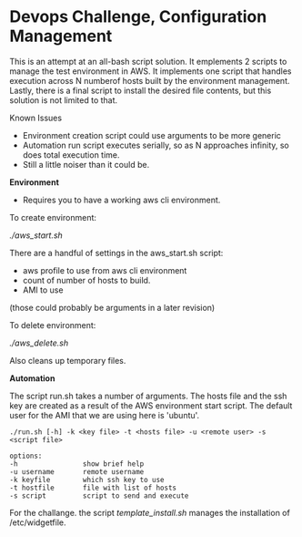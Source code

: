 Devops Challenge, Configuration Management
============

This is an attempt at an all-bash script solution.  It emplements 2 scripts to manage the test environment in AWS.  It implements one script that handles execution across N numberof hosts built by the environment management.  Lastly, there is a final script to install the desired file contents, but this solution is not limited to that.  

Known Issues

* Environment creation script could use arguments to be more generic 
* Automation run script executes serially, so as N approaches infinity, so does total execution time.
* Still a little noiser than it could be.

**Environment**

* Requires you to have a working aws cli environment. 

To create environment:

*./aws_start.sh*

There are a handful of settings in the aws_start.sh script:

* aws profile to use from aws cli environment
* count of number of hosts to build.  
* AMI to use

(those could probably be arguments in a later revision)

To delete environment:

*./aws_delete.sh*

Also cleans up temporary files.

**Automation**

The script run.sh takes a number of arguments.  The hosts file and the ssh key are created as a result of the AWS environment start script.  The default user for the AMI that we are using here is 'ubuntu'.  
 
	./run.sh [-h] -k <key file> -t <hosts file> -u <remote user> -s <script file>
 
	options:
	-h                show brief help
	-u username       remote username
	-k keyfile        which ssh key to use
	-t hostfile       file with list of hosts
	-s script         script to send and execute


For the challange. the script *template_install.sh* manages the installation of /etc/widgetfile.
